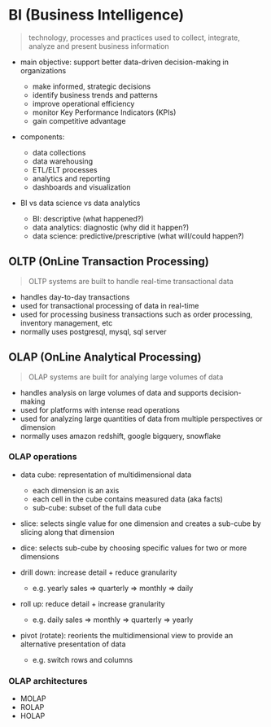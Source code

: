
# BI (Business Intelligence)

> technology, processes and practices used to collect, integrate, analyze and present business information

- main objective: support better data-driven decision-making in organizations
  - make informed, strategic decisions
  - identify business trends and patterns
  - improve operational efficiency
  - monitor Key Performance Indicators (KPIs)
  - gain competitive advantage

- components:
  - data collections
  - data warehousing
  - ETL/ELT processes
  - analytics and reporting
  - dashboards and visualization

- BI vs data science vs data analytics
  - BI: descriptive (what happened?)
  - data analytics: diagnostic (why did it happen?)
  - data science: predictive/prescriptive (what will/could happen?)

## OLTP (OnLine Transaction Processing)

> OLTP systems are built to handle real-time transactional data

- handles day-to-day transactions
- used for transactional processing of data in real-time
- used for processing business transactions such as order processing, inventory management, etc
- normally uses postgresql, mysql, sql server

## OLAP (OnLine Analytical Processing)

> OLAP systems are built for analying large volumes of data

- handles analysis on large volumes of data and supports decision-making
- used for platforms with intense read operations
- used for analyzing large quantities of data from multiple perspectives or dimension
- normally uses amazon redshift, google bigquery, snowflake

### OLAP operations

- data cube: representation of multidimensional data
  - each dimension is an axis
  - each cell in the cube contains measured data (aka facts)
  - sub-cube: subset of the full data cube

- slice: selects single value for one dimension and creates a sub-cube by slicing along that dimension
- dice: selects sub-cube by choosing specific values for two or more dimensions
- drill down: increase detail + reduce granularity
  - e.g. yearly sales => quarterly => monthly => daily
- roll up: reduce detail + increase granularity
  - e.g. daily sales => monthly => quarterly => yearly
- pivot (rotate): reorients the multidimensional view to provide an alternative presentation of data
  - e.g. switch rows and columns

### OLAP architectures

- MOLAP
- ROLAP
- HOLAP
